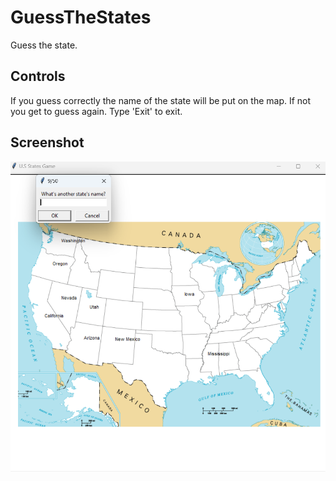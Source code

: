 # GuessTheStates
Guess the state. 

## Controls
If you guess correctly the name of the state will be put on the map. If not you get to guess again. Type 'Exit' to exit.

## Screenshot
![Play_Screen](https://raw.githubusercontent.com/Kasperk-sudo/GuessTheStates/refs/heads/main/Screenshot%202024-11-16%20154207.png)
